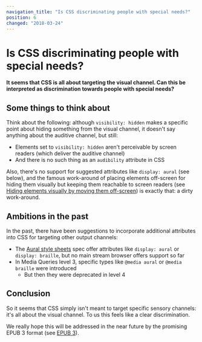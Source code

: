 ```yaml
---
navigation_title: "Is CSS discriminating people with special needs?"
position: 6
changed: "2018-03-24"
---
```


# Is CSS discriminating people with special needs?

**It seems that CSS is all about targeting the visual channel. Can this be interpreted as discrimination towards people with special needs?**

## Some things to think about

Think about the following: although `visibility: hidden` makes a specific point about hiding something from the visual channel, it doesn't say anything about the auditive channel, but still:

- Elements set to `visibility: hidden` aren't perceivable by screen readers (which deliver the auditive channel)
- And there is no such thing as an `audibility` attribute in CSS

Also, there's no support for suggested attributes like `display: aural` (see below), and the famous work-around of placing elements off-screen for hiding them visually but keeping them reachable to screen readers (see [Hiding elements visually by moving them off-screen](/examples/hiding-elements/visually)) is exactly that: a dirty work-around.

## Ambitions in the past

In the past, there have been suggestions to incorporate additional attributes into CSS for targeting other output channels:

- The [Aural style sheets](https://www.w3.org/TR/CSS2/aural.html) spec offer attributes like `display: aural` or `display: braille`, but no main stream browser offers support so far
- In Media Queries level 3, specific types like `@media aural` or `@media braille` were introduced
    - But then they were deprecated in level 4

## Conclusion

So it seems that CSS simply isn't meant to target specific sensory channels: it's all about the visual channel. To us this feels like a clear discrimination.

We really hope this will be addressed in the near future by the promising EPUB 3 format (see [EPUB 3](/knowledge/epub-3)).